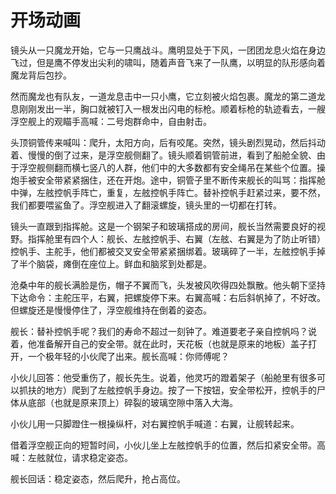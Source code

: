 # 开场动画

镜头从一只魔龙开始，它与一只鹰战斗。鹰明显处于下风，一团团龙息火焰在身边飞过，但是鹰不停发出尖利的啸叫，随着声音飞来了一队鹰，以明显的队形感向着魔龙背后包抄。

然而魔龙也有队友，一道龙息击中一只小鹰，它立刻被火焰包裹。魔龙的第二道龙息刚刚发出一半，胸口就被钉入一根发出闪电的标枪。顺着标枪的轨迹看去，一艘浮空舰上的观瞄手高喊：二号炮群命中，自由射击。

头顶铜管传来喊叫：爬升，太阳方向，后有咬尾。突然，镜头剧烈晃动，然后抖动着、慢慢的倒了过来，是浮空舰侧翻了。镜头顺着铜管前进，看到了船舱全貌、由于浮空舰侧翻而横七竖八的人群，他们中的大多数都有安全绳吊在某些个位置。操炮手被安全带紧紧捆住，还在开炮。途中，铜管子里不断传来舰长的叫骂：指挥舱中弹，左舷控帆手阵亡，重复，左舷控帆手阵亡。替补控帆手赶紧过来，要不然，我们都要喂鲨鱼了。浮空舰进入了翻滚螺旋，镜头里的一切都在打转。

镜头一直跟到指挥舱。这是一个钢架子和玻璃搭成的房间，舰长当然需要良好的视野。指挥舱里有四个人：舰长、左舷控帆手、右翼（左舷、右翼是为了防止听错）控帆手、主舵手，他们都被交叉安全带紧紧捆绑着。玻璃碎了一半，左舷控帆手掉了半个脑袋，瘫倒在座位上。鲜血和脑浆到处都是。

沧桑中年的舰长满脸是伤，帽子不翼而飞，头发被风吹得四处飘散。他头朝下坚持下达命令：主舵压平，右翼，把螺旋停下来。右翼高喊：右后斜帆掉了，不好改。但螺旋还是慢慢停住了，浮空舰维持在倒着的姿态。

舰长：替补控帆手呢？我们的寿命不超过一刻钟了。难道要老子亲自控帆吗？说着，他准备解开自己的安全带。就在此时，天花板（也就是原来的地板）盖子打开，一个极年轻的小伙爬了出来。舰长高喊：你师傅呢？

小伙儿回答：他受重伤了，舰长先生。说着，他灵巧的蹬着架子（船舱里有很多可以抓扶的地方）爬到了左舷控帆手身边。按了一下按钮，安全带松开，控帆手的尸体从底部（也就是原来顶上）碎裂的玻璃空隙中落入大海。

小伙儿用一只脚蹬住一根操纵杆，对右翼控帆手喊道：右翼，让舰转起来。

借着浮空舰正向的短暂时间，小伙儿坐上左舷控帆手的位置，然后扣紧安全带。高喊：左舷就位，请求稳定姿态。

舰长回话：稳定姿态，然后爬升，抢占高位。